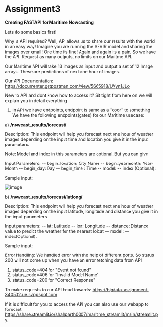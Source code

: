 Assignment3
==============================

**Creating FASTAPI for Maritime Nowcasting**

Lets do some basics first! 

Why is API required?
Well, API allows us to share our results with the world in an easy way!
Imagine you are running the SEVIR model and sharing the images over email! One time its fine! Again and again its a pain.
So we have the API. Request as many outputs, no limits on our Maritme API.

Our Maritime API will take 13 images as input and output a set of 12 Image arrays. These are predictions of next one hour of images.

Our API Documentation: https://documenter.getpostman.com/view/5665918/UVyn1JLo

New to API and dont know how to access it? Sit tight from here on we will explain you in detail everything

1) In API we have endpoints, endpoint is same as a "door" to something
We have the following endpoints(gates) for our Maritime usecase:

a) **/nowcast_results/forecast/**

Description: This endpoint will help you forecast next one hour of weather images depending on the input time and location you give it in the input parameters.

Note: Model and index in this parameters are optional. But you can give 

Input Parameters: 
    -- begin_location: City Name
    -- begin_yearmonth: Year-Month
    -- begin_day: Day
    -- begin_time : Time
    -- model: 
    -- index (Optional):
    
 Sample input:
 
 ![image](https://user-images.githubusercontent.com/78776808/160180751-9b040734-1136-4edc-9716-2057ec9091cc.png)


b) **/nowcast_results/forecast/latlong/**

Description: This endpoint will help you forecast next one hour of weather images depending on the input latitude, longitude and distance you give it in the input parameters.

Input parameters:
    -- lat: Latitude
    -- lon: Longitude
    -- distance: Distance value to predict the weather for the nearest loicat
    -- model:
    -- index(Optional): 

Sample input: 



Error Handling:
We handled error with the help of different ports. So status 200 will not come up when you have an error fetching data from API
1) status_code=404 for "Event not found"
2) status_code=406 for "Invalid Model Name"
3) status_code=200 for "Correct Response"

    
To make requests to our API head towards: https://bigdata-assignment-340502.ue.r.appspot.com

If it is difficult for you to access the API you can also use our webapp to forecast
https://share.streamlit.io/shahparth0007/maritime_streamlit/main/streamlit.py
